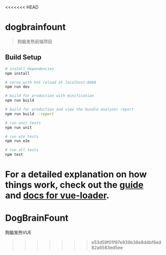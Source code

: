<<<<<<< HEAD
# dogbrainfount

> 狗脑发热前端项目

## Build Setup

``` bash
# install dependencies
npm install

# serve with hot reload at localhost:8080
npm run dev

# build for production with minification
npm run build

# build for production and view the bundle analyzer report
npm run build --report

# run unit tests
npm run unit

# run e2e tests
npm run e2e

# run all tests
npm test
```

For a detailed explanation on how things work, check out the [guide](http://vuejs-templates.github.io/webpack/) and [docs for vue-loader](http://vuejs.github.io/vue-loader).
=======
# DogBrainFount
狗脑发热VUE
>>>>>>> e53d59f01f97e939b36e8d4bf8ed82a6583ed5ee
